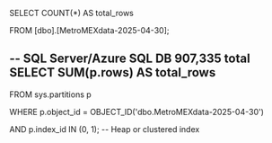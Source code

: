 SELECT COUNT(*) AS total_rows

FROM [dbo].[MetroMEXdata-2025-04-30];

-- SQL Server/Azure SQL DB
**907,335 total** 
SELECT SUM(p.rows) AS total_rows
--------
FROM sys.partitions p

WHERE p.object_id = OBJECT_ID('dbo.MetroMEXdata-2025-04-30')

AND p.index_id IN (0, 1); -- Heap or clustered index
